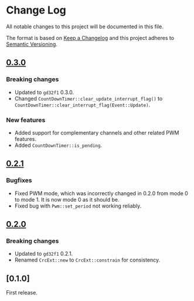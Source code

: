 # Change Log

All notable changes to this project will be documented in this file.

The format is based on [Keep a Changelog](http://keepachangelog.com/)
and this project adheres to [Semantic Versioning](http://semver.org/).

## [0.3.0]

### Breaking changes

- Updated to `gd32f1` 0.3.0.
- Changed `CountDownTimer::clear_update_interrupt_flag()` to `CountDownTimer::clear_interrupt_flag(Event::Update)`.

### New features

- Added support for complementary channels and other related PWM features.
- Added `CountDownTimer::is_pending`.

## [0.2.1]

### Bugfixes

- Fixed PWM mode, which was incorrectly changed in 0.2.0 from mode 0 to mode 1. It is now mode 0 as
  it should be.
- Fixed bug with `Pwm::set_period` not working reliably.

## [0.2.0]

### Breaking changes

- Updated to `gd32f1` 0.2.1.
- Renamed `CrcExt::new` to `CrcExt::constrain` for consistency.

## [0.1.0]

First release.

[unreleased]: https://github.com/qwandor/gd32f1x0-hal/compare/0.3.0...HEAD
[0.2.0]: https://github.com/qwandor/gd32f1x0-hal/compare/0.1.0...0.2.0
[0.2.1]: https://github.com/qwandor/gd32f1x0-hal/compare/0.2.0...0.2.1
[0.3.0]: https://github.com/qwandor/gd32f1x0-hal/compare/0.2.1...0.3.0
